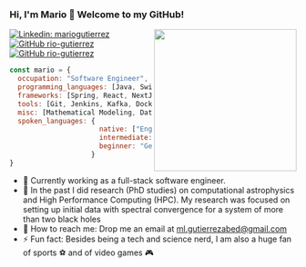 ### Hi, I'm Mario 👋 Welcome to my GitHub!
<img align='right' src="https://media.giphy.com/media/qgQUggAC3Pfv687qPC/giphy.gif" width="250">

[![Linkedin: mariogutierrez](https://img.shields.io/badge/-mariogutierrez-blue?style=flat-square&logo=Linkedin&logoColor=white&link=https://www.linkedin.com/in/mario-gutierrez-abed/)](https://www.linkedin.com/in/mario-gutierrez-abed/)
[![GitHub rio-gutierrez](https://img.shields.io/github/followers/rio-gutierrez?label=follow&style=social)](https://github.com/rio-gutierrez)
[![GitHub rio-gutierrez](https://img.shields.io/badge/-MyWebpage-yellowgreen?style=flat-square&logo=superuser&logoColor=white&link=https://rio-gutierrez.github.io)](https://ml-tech.space)

```javascript
const mario = {
  occupation: "Software Engineer",
  programming_languages: [Java, Swift, C, C++, Python, Javascript, Typescript], 
  frameworks: [Spring, React, NextJS, NodeJS],
  tools: [Git, Jenkins, Kafka, Docker, Kubernetes, Openshift],
  misc: [Mathematical Modeling, Data Analysis, Visualization, SQL, MongoDB],
  spoken_languages: {
                      native: ["English", "Spanish"],
                      intermediate: "Italian",
                      beginner: "German"
                    }
}
```


- 🌱 Currently working as a full-stack software engineer.
- 🔭 In the past I did research (PhD studies) on computational astrophysics and High Performance Computing (HPC). My research was focused on setting up initial data with spectral convergence for a system of more than two black holes
- 📨 How to reach me: Drop me an email at ml.gutierrezabed@gmail.com
- ⚡ Fun fact: Besides being a tech and science nerd, I am also a huge fan of sports ⚽️ and of video games 🎮

